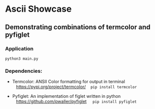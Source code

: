 # Ascii Showcase
## Demonstrating combinations of termcolor and pyfiglet

### Application
`python3 main.py`

### Dependencies:
* Termcolor: ANSII Color formatting for output in terminal
&nbsp;&nbsp;&nbsp;https://pypi.org/project/termcolor/ 
&nbsp;&nbsp;&nbsp;`pip install termcolor`

* Pyfiglet: An implementation of figlet written in python
&nbsp;&nbsp;&nbsp;https://github.com/pwaller/pyfiglet
&nbsp;&nbsp;&nbsp;
`pip install pyfiglet`
